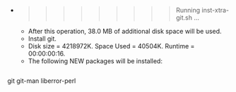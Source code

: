 * >>>>>>>>> Running inst-xtra-git.sh ...
  * After this operation, 38.0 MB of additional disk space will be used.
  * Install git.
  * Disk size = 4218972K. Space Used = 40504K. Runtime = 00:00:00:16.
  * The following NEW packages will be installed:
  ```bash
git git-man liberror-perl
  ```

